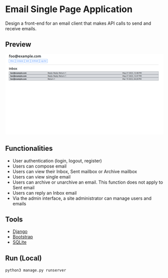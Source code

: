 # Email Single Page Application
Design a front-end for an email client that makes API calls to send and receive emails.

## Preview
![mail spa preview](mail_spa.png)

## Functionalities
- User authentication (login, logout, register)
- Users can compose email
- Users can view their Inbox, Sent mailbox or Archive mailbox
- Users can view single email
- Users can archive or unarchive an email. This function does not apply to Sent email
- Users can reply an Inbox email
- Via the admin interface, a site administrator can manage users and emails

## Tools
- [Django](https://docs.djangoproject.com/)
- [Bootstrap](https://getbootstrap.com/)
- [SQLite](https://www.sqlite.org/)

## Run (Local)
```bash
python3 manage.py runserver
```
